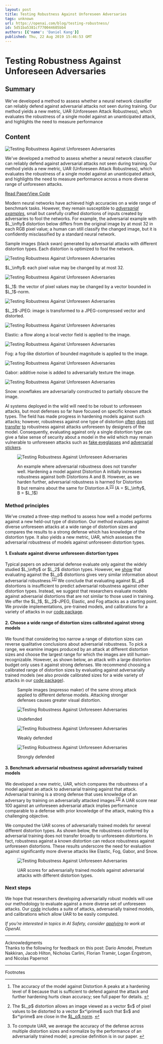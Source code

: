 ```yaml
---
layout: post
title: Testing Robustness Against Unforeseen Adversaries
tags: unknown
url: https://openai.com/blog/testing-robustness/
id: 5d51ba5381cf770044605bb4
authors: [{'name': 'Daniel Kang'}]
published: Thu, 22 Aug 2019 15:46:53 GMT
---
```



# Testing Robustness Against Unforeseen Adversaries

## Summary

<!--kg-card-begin: markdown--><div class="js-excerpt">
<p>We've developed a method to assess whether a neural network classifier can reliably defend against adversarial attacks not seen during training. Our method yields a new metric, UAR (Unforeseen Attack Robustness), which evaluates the robustness of a single model against an unanticipated attack, and highlights the need to measure performance</p></div>

## Content


<!--kg-card-begin: markdown--><div class="js-excerpt">
<img alt="Testing Robustness Against Unforeseen Adversaries" src="images/espresso.gif"/><p>We've developed a method to assess whether a neural network classifier can reliably defend against adversarial attacks not seen during training. Our method yields a new metric, UAR (Unforeseen Attack Robustness), which evaluates the robustness of a single model against an unanticipated attack, and highlights the need to measure performance across a more diverse range of unforeseen attacks.</p>
</div>
<section class="btns"><a class="btn btn-padded icon-paper" href="http://arxiv.org/abs/1908.08016" target="blank">Read Paper</a><a class="btn btn-padded icon-code" href="https://github.com/ddkang/advex-uar" target="blank">View Code</a></section>
<p>Modern neural networks have achieved high accuracies on a wide range of benchmark tasks. However, they remain susceptible to <em><a href="https://openai.com/blog/adversarial-example-research/">adversarial examples</a></em>, small but carefully crafted distortions of inputs created by adversaries to fool the networks. For example, the adversarial example with $L_\infty$ distortion below differs from the original image by at most 32 in each RGB pixel value; a human can still classify the changed image, but it is confidently misclassified by a standard neural network.</p>
<div class="wide mb-1">
<div class="medium-small-copy text-xl-center mb-1.5 balance-text">Sample images (black swan) generated by adversarial attacks with different distortion types. Each distortion is optimized to fool the network.</div>
<div class="row thin-gutters mb-0.5">
<div class="col-4 col-md-3 col-lg">
<p><img alt="Testing Robustness Against Unforeseen Adversaries" src="images/swan_linf.png"/></p>
<div class="caption">$L_\infty$: each pixel value may be changed by at most 32.</div>
</div>
<div class="col-4 col-md-3 col-lg">
<p><img alt="Testing Robustness Against Unforeseen Adversaries" src="images/swan_l1.png"/></p>
<div class="caption">$L_1$: the vector of pixel values may be changed by a vector bounded in $L_1$-norm.</div>
</div>
<div class="col-4 col-md-3 col-lg">
<p><img alt="Testing Robustness Against Unforeseen Adversaries" src="images/swan_l2jpeg.png"/></p>
<div class="caption">$L_2$-JPEG: image is trans­formed to a JPEG-com­pressed vector and distorted.</div>
</div>
<div class="col-4 col-md-3 col-lg">
<p><img alt="Testing Robustness Against Unforeseen Adversaries" src="images/swan_elastic.png"/></p>
<div class="caption">Elastic: a flow along a local vector field is applied to the image.</div>
</div>
<div class="col-4 col-md-3 col-lg">
<p><img alt="Testing Robustness Against Unforeseen Adversaries" src="images/swan_fog-1.png"/></p>
<div class="caption">Fog: a fog-like distortion of bounded magnitude is applied to the image.</div>
</div>
<div class="col-4 col-md-3 col-lg">
<p><img alt="Testing Robustness Against Unforeseen Adversaries" src="images/swan_gabor.png"/></p>
<div class="caption">Gabor: additive noise is added to adversarially texture the image.</div>
</div>
<div class="col-4 col-md-3 col-lg">
<p><img alt="Testing Robustness Against Unforeseen Adversaries" src="images/swan_snow.png"/></p>
<div class="caption">Snow: snowflakes are adversarially constructed to partially obscure the image.</div>
</div>
</div><!-- end .row -->
</div><!-- end .wide -->
<p>AI systems deployed in the wild will need to be robust to unforeseen attacks, but most defenses so far have focused on specific known attack types. The field has made progress in hardening models against such attacks; however, robustness against one type of distortion <a href="https://arxiv.org/abs/1712.02779">often</a> <a href="https://arxiv.org/abs/1709.04114">does</a> <a href="https://arxiv.org/abs/1903.10484">not</a> <a href="https://arxiv.org/abs/1902.08265">transfer</a> <a href="https://arxiv.org/abs/1904.13000">to</a> robustness against attacks unforeseen by designers of the model. Consequently, evaluating against only a single distortion type can give a false sense of security about a model in the wild which may remain vulnerable to unforeseen attacks such as <a href="https://dl.acm.org/citation.cfm?id=2978392">fake eyeglasses</a> and <a href="https://arxiv.org/abs/1712.09665">adversarial stickers</a>.</p>
<figure class="my-1.5">
<div class="mx-n0.75">
<p><img alt="Testing Robustness Against Unforeseen Adversaries" src="images/negative-transfer.svg"/></p>
</div>
<figcaption>
<p>An example where adversarial robustness does not transfer well. Hardening a model against Distortion A initially increases robustness against both Distortions A and B. However, as we harden further, adversarial robustness is harmed for Distortion B but remains about the same for Distortion A.<sup class="footnote-ref"><a href="#fn1" id="fnref1">[1]</a></sup> (A = $L_\infty$, B = $L_1$)</p>
</figcaption>
</figure>
<h3 id="methodprinciples">Method principles</h3>
<p>We’ve created a three-step method to assess how well a model performs against a new held-out type of distortion. Our method evaluates against diverse unforeseen attacks at a wide range of distortion sizes and compares the results to a strong defense which has knowledge of the distortion type. It also yields a new metric, UAR, which assesses the adversarial robustness of models against unforeseen distortion types.</p>
<h4 id="1evaluateagainstdiverseunforeseendistortiontypes">1. Evaluate against diverse unforeseen distortion types</h4>
<p>Typical papers on adversarial defense evaluate only against the widely studied $L_\infty$ or $L_2$ distortion types. However, we <a href="http://arxiv.org/abs/1908.08016">show</a> that evaluating against the $L_p$ distortions gives very similar information about adversarial robustness.<sup class="footnote-ref"><a href="#fn2" id="fnref2">[2]</a></sup> We conclude that evaluating against $L_p$ distortions is insufficient to predict adversarial robustness against other distortion types. Instead, we suggest that researchers evaluate models against adversarial distortions that are not similar to those used in training. We offer the $L_1$, $L_2$-JPEG, Elastic, and Fog attacks as a starting point. We provide implementations, pre-trained models, and calibrations for a variety of attacks in our <a href="https://github.com/ddkang/advex-uar">code package</a>.</p>
<h4 id="2chooseawiderangeofdistortionsizescalibratedagainststrongmodels">2. Choose a wide range of distortion sizes calibrated against strong models</h4>
<p>We found that considering too narrow a range of distortion sizes can reverse qualitative conclusions about adversarial robustness. To pick a range, we examine images produced by an attack at different distortion sizes and choose the largest range for which the images are still human-recognizable. However, as shown below, an attack with a large distortion budget only uses it against strong defenses. We recommend choosing a calibrated range of distortion sizes by evaluating against adversarially trained models (we also provide calibrated sizes for a wide variety of attacks in our <a href="https://github.com/ddkang/advex-uar">code package</a>).</p>
<figure class="my-1.5">
<div class="medium-small-copy mb-1">Sample images (espresso maker) of the same strong attack applied to different defense models. Attacking stronger defenses causes greater visual distortion.</div>
<div class="row thin-gutters mb-0.5">
<div class="col">
<p><img alt="Testing Robustness Against Unforeseen Adversaries" src="images/espresso_clean.png"/></p>
<div class="caption">Undefended</div>
</div>
<div class="col">
<p><img alt="Testing Robustness Against Unforeseen Adversaries" src="images/espresso_8.png"/></p>
<div class="caption">Weakly defended</div>
</div>
<div class="col">
<p><img alt="Testing Robustness Against Unforeseen Adversaries" src="images/espresso_16.png"/></p>
<div class="caption">Strongly defended</div>
</div>
</div>
</figure>
<h4 id="3benchmarkadversarialrobustnessagainstadversariallytrainedmodels">3. Benchmark adversarial robustness against adversarially trained models</h4>
<p>We developed a new metric, UAR, which compares the robustness of a model against an attack to adversarial training against that attack. Adversarial training is a strong defense that uses knowledge of an adversary by training on adversarially attacked images.<sup class="footnote-ref"><a href="#fn3" id="fnref3">[3]</a></sup> A UAR score near 100 against an unforeseen adversarial attack implies performance comparable to a defense with prior knowledge of the attack, making this a challenging objective.</p>
<p>We computed the UAR scores of adversarially trained models for several different distortion types. As shown below, the robustness conferred by adversarial training does not transfer broadly to unforeseen distortions. In fact, robustness against a known distortion can reduce robustness against unforeseen distortions. These results underscore the need for evaluation against significantly more diverse attacks like Elastic, Fog, Gabor, and Snow.</p>
<figure>
<div class="mx-n1">
<p><img alt="Testing Robustness Against Unforeseen Adversaries" src="images/uar-scores.svg"/></p>
</div>
<figcaption>UAR scores for adversarially trained models against adversarial attacks with different distortion types.</figcaption>
</figure>
<h3 id="nextsteps">Next steps</h3>
<p>We hope that researchers developing adversarially robust models will use our methodology to evaluate against a more diverse set of unforeseen attacks. Our <a href="https://github.com/ddkang/advex-uar">code</a> includes a suite of attacks, adversarially trained models, and calibrations which allow UAR to be easily computed.</p>
<p><em>If you're interested in topics in AI Safety, consider <a href="https://openai.com/jobs">applying</a> to work at OpenAI.</em></p>
<footer class="post-footer js-post-footer">
<!-- footer item -->
<div><hr/><div class="row">
<div class="col">Acknowledgments</div>
<div class="col">Thanks to the following for feedback on this post: Dario Amodei, Preetum Nakkiran, Jacob Hilton, Nicholas Carlini, Florian Tramèr, Logan Engstrom, and Nicolas Papernot</div>
</div></div>
<!-- special footer item for footnotes -->
<div data-order="-1"><hr/><div class="row">
<div class="col">Footnotes</div>
<div class="col"><hr class="footnotes-sep"/>
<section class="footnotes">
<ol class="footnotes-list">
<li class="footnote-item" id="fn1"><p>The accuracy of the model against Distortion A peaks at a hardening level of 8 because that is sufficient to defend against the attack and further hardening hurts clean accuracy; see full paper for details. <a class="footnote-backref" href="#fnref1">↩︎</a></p>
</li>
<li class="footnote-item" id="fn2"><p>The $L_p$ distortion allows an image viewed as a vector $x$ of pixel values to be distorted to a vector $x^\prime$ such that $x$ and $x^\prime$ are close in the <a href="https://en.wikipedia.org/wiki/Lp_space">$L_p$ norm</a>. <a class="footnote-backref" href="#fnref2">↩︎</a></p>
</li>
<li class="footnote-item" id="fn3"><p>To compute UAR, we average the accuracy of the defense across multiple distortion sizes and normalize by the performance of an adversarially trained model; a precise definition is in our paper. <a class="footnote-backref" href="#fnref3">↩︎</a></p>
</li>
</ol>
</section>
<!--kg-card-end: markdown--></div></div></div></footer>